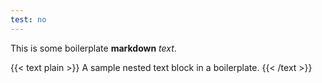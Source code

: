 ```yaml
---
test: no
---
```

This is some boilerplate **markdown** _text_.

{{< text plain >}}
A sample nested text block in a boilerplate.
{{< /text >}}